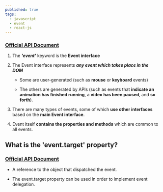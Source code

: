 ```yaml
---
published: true
tags:
  - javascript
  - event
  - react-js
---
```

### [Official API Document](https://developer.mozilla.org/en-US/docs/Web/API/Event)

1. The **_'event'_** keyword is the **Event interface**

2. The Event interface represents **_any event which takes place in the DOM_**
	- Some are user-generated 
		(such as **mouse** or **keyboard** events) 
        
	- The others are generated by APIs 
		(such as events that **indicate an animation has finished running**, 
		a **video has been paused**, and **so forth**). 


3. There are many types of events, some of which **use other interfaces** based on the **main Event interface**. 

4. Event itself **contains the properties and methods** which are common to all events.



## What is the 'event.target' property?
### [Official API Document](https://developer.mozilla.org/en-US/docs/Web/API/Event/target)

* A reference to the object that dispatched the event.

* The event.target property can be used in order to implement event delegation.
